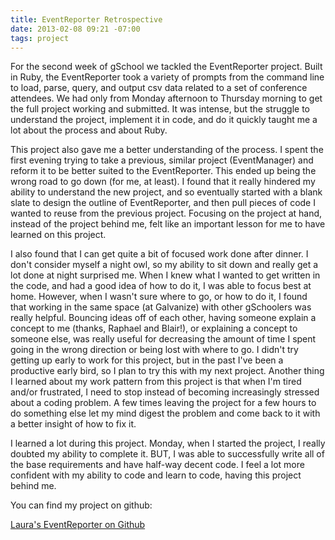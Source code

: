 ```yaml
---
title: EventReporter Retrospective
date: 2013-02-08 09:21 -07:00
tags: project
---
```


For the second week of gSchool we tackled the EventReporter project. Built in Ruby, the EventReporter took a variety of prompts from the command line to load, parse, query, and output csv data related to a set of conference attendees. We had only from Monday afternoon to Thursday morning to get the full project working and submitted. It was intense, but the struggle to understand the project, implement it in code, and do it quickly taught me a lot about the process and about Ruby.

This project also gave me a better understanding of the process. I spent the first evening trying to take a previous, similar project (EventManager) and reform it to be better suited to the EventReporter. This ended up being the wrong road to go down (for me, at least). I found that it really hindered my ability to understand the new project, and so eventually started with a blank slate to design the outline of EventReporter, and then pull pieces of code I wanted to reuse from the previous project. Focusing on the project at hand, instead of the project behind me, felt like an important lesson for me to have learned on this project.

I also found that I can get quite a bit of focused work done after dinner. I don't consider myself a night owl, so my ability to sit down and really get a lot done at night surprised me. When I knew what I wanted to get written in the code, and had a good idea of how to do it, I was able to focus best at home. However, when I wasn't sure where to go, or how to do it, I found that working in the same space (at Galvanize) with other gSchoolers was really helpful. Bouncing ideas off of each other, having someone explain a concept to me (thanks, Raphael and Blair!), or explaining a concept to someone else, was really useful for decreasing the amount of time I spent going in the wrong direction or being lost with where to go. I didn't try getting up early to work for this project, but in the past I've been a productive early bird, so I plan to try this with my next project. Another thing I learned about my work pattern from this project is that when I'm tired and/or frustrated, I need to stop instead of becoming increasingly stressed about a coding problem. A few times leaving the project for a few hours to do something else let my mind digest the problem and come back to it with a better insight of how to fix it.

I learned a lot during this project. Monday, when I started the project, I really doubted my ability to complete it. BUT, I was able to successfully write all of the base requirements and have half-way decent code. I feel a lot more confident with my ability to code and learn to code, having this project behind me.

You can find my project on github:

[Laura's EventReporter on Github](https://github.com/thesteady/gschool-event-reporter)
